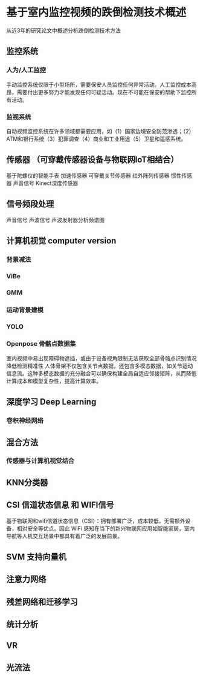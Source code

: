 # 基于室内监控视频的跌倒检测技术概述
从近3年的研究论文中概述分析跌倒检测技术方法
## 监控系统
### 人为/人工监控
手动监控系统仅限于小型场所，需要保安人员监控任何异常活动。人工监控成本高昂，需要付出更多努力才能发现任何可疑活动。现在不可能在保安的帮助下监控所有活动。
### 监视系统
自动视频监控系统在许多领域都需要应用，如（1）国家边境安全防范渗透；（2） ATM和银行系统（3）犯罪调查（4）商业和工业用途（5）卫星和遥感系统。
## 传感器 （可穿戴传感器设备与物联网IoT相结合）
基于陀螺仪的智能手表
加速传感器
可穿戴关节传感器
红外阵列传感器
惯性传感器
声音信号
Kinect深度传感器
## 信号频段处理
声音信号
声波信号 声波发射器分析频谱图
## 计算机视觉 computer version
### 背景减法

### ViBe

### GMM

### 运动背景建模

### YOLO

### Openpose 骨骼点数据集
室内视频中易出现障碍物遮挡，或由于设备视角限制无法获取全部骨骼点识别情况降低检测精准性
人体骨架不仅包含关节点数据，还包含多模态数据，如关节运动信息流。这种多模态数据的充分融合可以确保构建全局自适应邻接矩阵，从而降低计算成本和模型复杂性，提高计算效率。
## 深度学习 Deep Learning
### 卷积神经网络

## 混合方法
### 传感器与计算机视觉结合

## KNN分类器



## CSI 信道状态信息 和 WIFI信号
基于物联网和wifi信道状态信息（CSI）：拥有部署广泛，成本较低，无需额外设备，相对安全等优点。因此 WiFi 感知在当下的新兴物联网应用如智能家居，室内导航等人机交互场景中都具有着广泛的发展前景。

## SVM 支持向量机

## 注意力网络

## 残差网络和迁移学习



## 统计分析

## VR



## 光流法